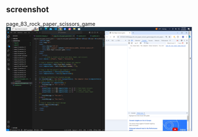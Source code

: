 ## screenshot
page_83_rock_paper_scissors_game
![input/output](../page_83_rock_paper_scissors_game/screenshot/Screenshot%20(35).png)